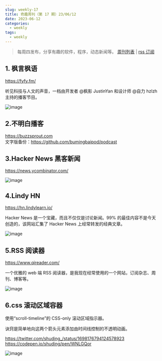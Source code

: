 ```yaml
---
slug: weekly-17
title: 奇趣周刊（第 17 期）23/06/12
date: 2023-06-12
categories:
  - weekly
tags:
  - weekly
---
```


> 每周四发布，分享有趣的软件，程序，动态新闻等。 [周刊列表](/categories/weekly/) | [rss 订阅](/categories/weekly/index.xml)

## 1. 枫言枫语

https://fyfy.fm/

听见科技与人文的声音，一档由开发者 @枫影 JustinYan 和设计师 @自力 hzlzh 主持的播客节目。

![image](https://imgurl.zishu.me/images/old/image.7hxtmqu9u180.png)

## 2.不明白播客

https://buzzsprout.com  
文字版备份：https://github.com/bumingbaipod/podcast

## 3.Hacker News 黑客新闻

https://news.ycombinator.com/

![image](https://imgurl.zishu.me/images/old/image.74okg88k60w0.jpg)

## 4.Lindy HN

https://hn.lindylearn.io/

Hacker News 是一个宝藏，而且不仅仅是讨论新闻。99% 的最佳内容不是今天创造的，该网站汇集了 Hacker News 上经常转发的经典文章。

![image](https://imgurl.zishu.me/images/old/image.4jlcg0qkrs40.jpg)

## 5.RSS 阅读器

https://www.qireader.com/

一个优雅的 web 端 RSS 阅读器，是我现在经常使用的一个网站，订阅杂志、周刊、博客等。

![image](https://imgurl.zishu.me/images/old/image.77e8spbp8000.png)

## 6.css 滚动区域容器

使用“scroll-timeline”的 CSS-only 滚动区域指示器。

诀窍是简单地向这两个箭头元素添加由时间线控制的不透明动画。

https://twitter.com/shuding_/status/1698176794124578923  
https://codepen.io/shuding/pen/WNLGQor  

![image](https://imgurl.zishu.me/images/old/image.52qea8zqpyg0.png)